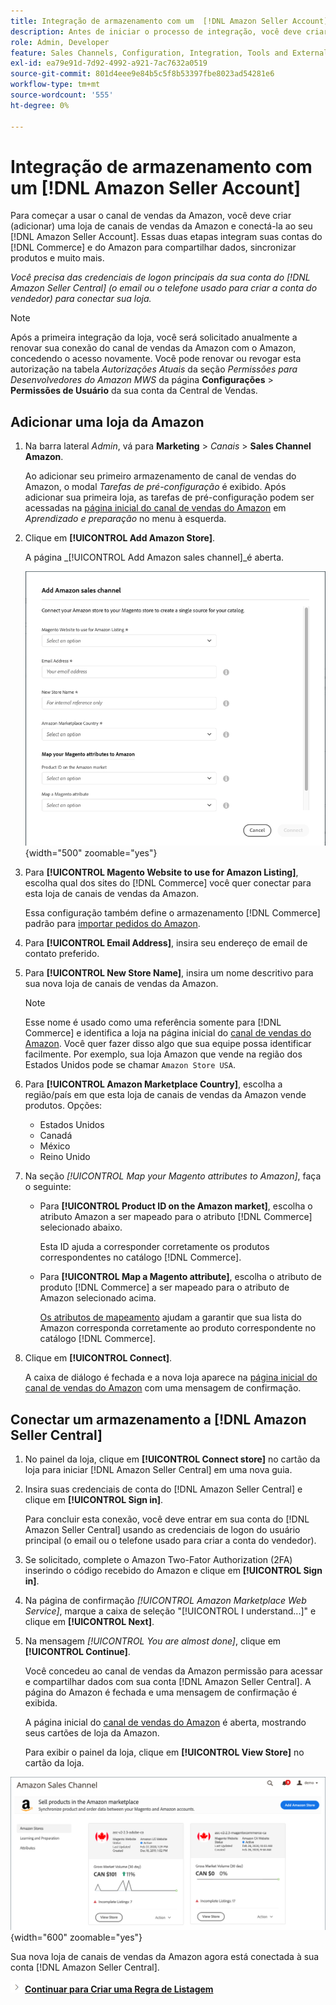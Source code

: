 ```yaml
---
title: Integração de armazenamento com um  [!DNL Amazon Seller Account]
description: Antes de iniciar o processo de integração, você deve criar (adicionar) um armazenamento de Sales Channel da Amazon e conectá-lo à sua conta de vendedor da Amazon.
role: Admin, Developer
feature: Sales Channels, Configuration, Integration, Tools and External Services
exl-id: ea79e91d-7d92-4992-a921-7ac7632a0519
source-git-commit: 801d4eee9e84b5c5f8b53397fbe8023ad54281e6
workflow-type: tm+mt
source-wordcount: '555'
ht-degree: 0%

---
```


# Integração de armazenamento com um [!DNL Amazon Seller Account]

Para começar a usar o canal de vendas da Amazon, você deve criar (adicionar) uma loja de canais de vendas da Amazon e conectá-la ao seu [!DNL Amazon Seller Account]. Essas duas etapas integram suas contas do [!DNL Commerce] e do Amazon para compartilhar dados, sincronizar produtos e muito mais.

_Você precisa das credenciais de logon principais da sua conta do [!DNL Amazon Seller Central] (o email ou o telefone usado para criar a conta do vendedor) para conectar sua loja._

>[!NOTE]
>
>Após a primeira integração da loja, você será solicitado anualmente a renovar sua conexão do canal de vendas da Amazon com o Amazon, concedendo o acesso novamente. Você pode renovar ou revogar esta autorização na tabela _Autorizações Atuais_ da seção _Permissões para Desenvolvedores do Amazon MWS_ da página **Configurações** > **Permissões de Usuário** da sua conta da Central de Vendas.

## Adicionar uma loja da Amazon

1. Na barra lateral _Admin_, vá para **Marketing** > _Canais_ > **Sales Channel Amazon**.

   Ao adicionar seu primeiro armazenamento de canal de vendas do Amazon, o modal _Tarefas de pré-configuração_ é exibido. Após adicionar sua primeira loja, as tarefas de pré-configuração podem ser acessadas na [página inicial do canal de vendas do Amazon](./amazon-sales-channel-home.md) em _Aprendizado e preparação_ no menu à esquerda.

1. Clique em **[!UICONTROL Add Amazon Store]**.

   A página _[!UICONTROL Add Amazon sales channel]_é aberta.

   ![Adicionar o armazenamento do canal de vendas da Amazon](assets/amazon-store-integration.png){width="500" zoomable="yes"}

1. Para **[!UICONTROL Magento Website to use for Amazon Listing]**, escolha qual dos sites do [!DNL Commerce] você quer conectar para esta loja de canais de vendas da Amazon.

   Essa configuração também define o armazenamento [!DNL Commerce] padrão para [importar pedidos do Amazon](./order-settings.md).

1. Para **[!UICONTROL Email Address]**, insira seu endereço de email de contato preferido.

1. Para **[!UICONTROL New Store Name]**, insira um nome descritivo para sua nova loja de canais de vendas da Amazon.

   >[!NOTE]
   >
   >Esse nome é usado como uma referência somente para [!DNL Commerce] e identifica a loja na página inicial do [canal de vendas do Amazon](./amazon-sales-channel-home.md). Você quer fazer disso algo que sua equipe possa identificar facilmente. Por exemplo, sua loja Amazon que vende na região dos Estados Unidos pode se chamar `Amazon Store USA`.

1. Para **[!UICONTROL Amazon Marketplace Country]**, escolha a região/país em que esta loja de canais de vendas da Amazon vende produtos. Opções:

   - Estados Unidos
   - Canadá
   - México
   - Reino Unido

1. Na seção _[!UICONTROL Map your Magento attributes to Amazon]_, faça o seguinte:

   - Para **[!UICONTROL Product ID on the Amazon market]**, escolha o atributo Amazon a ser mapeado para o atributo [!DNL Commerce] selecionado abaixo.

     Esta ID ajuda a corresponder corretamente os produtos correspondentes no catálogo [!DNL Commerce].

   - Para **[!UICONTROL Map a Magento attribute]**, escolha o atributo de produto [!DNL Commerce] a ser mapeado para o atributo de Amazon selecionado acima.

     [Os atributos de mapeamento](./ob-creating-magento-attributes.md) ajudam a garantir que sua lista do Amazon corresponda corretamente ao produto correspondente no catálogo [!DNL Commerce].

1. Clique em **[!UICONTROL Connect]**.

   A caixa de diálogo é fechada e a nova loja aparece na [página inicial do canal de vendas do Amazon](./amazon-sales-channel-home.md) com uma mensagem de confirmação.

## Conectar um armazenamento a [!DNL Amazon Seller Central]

1. No painel da loja, clique em **[!UICONTROL Connect store]** no cartão da loja para iniciar [!DNL Amazon Seller Central] em uma nova guia.

1. Insira suas credenciais de conta do [!DNL Amazon Seller Central] e clique em **[!UICONTROL Sign in]**.

   Para concluir esta conexão, você deve entrar em sua conta do [!DNL Amazon Seller Central] usando as credenciais de logon do usuário principal (o email ou o telefone usado para criar a conta do vendedor).

1. Se solicitado, complete o Amazon Two-Fator Authorization (2FA) inserindo o código recebido do Amazon e clique em **[!UICONTROL Sign in]**.

1. Na página de confirmação _[!UICONTROL Amazon Marketplace Web Service]_, marque a caixa de seleção &quot;[!UICONTROL I understand...]&quot; e clique em **[!UICONTROL Next]**.

1. Na mensagem _[!UICONTROL You are almost done]_, clique em **[!UICONTROL Continue]**.

   Você concedeu ao canal de vendas da Amazon permissão para acessar e compartilhar dados com sua conta [!DNL Amazon Seller Central]. A página do Amazon é fechada e uma mensagem de confirmação é exibida.

   A página inicial do [canal de vendas do Amazon](./amazon-sales-channel-home.md) é aberta, mostrando seus cartões de loja da Amazon.

   Para exibir o painel da loja, clique em **[!UICONTROL View Store]** no cartão da loja.

![página inicial do canal de vendas da Amazon com novo cartão de loja](assets/asc-dashboard-after-2fa.png){width="600" zoomable="yes"}

Sua nova loja de canais de vendas da Amazon agora está conectada à sua conta [!DNL Amazon Seller Central].

![Próximo ícone](assets/btn-next.png) [**Continuar para Criar uma Regra de Listagem**](./ob-create-listing-rule.md)
